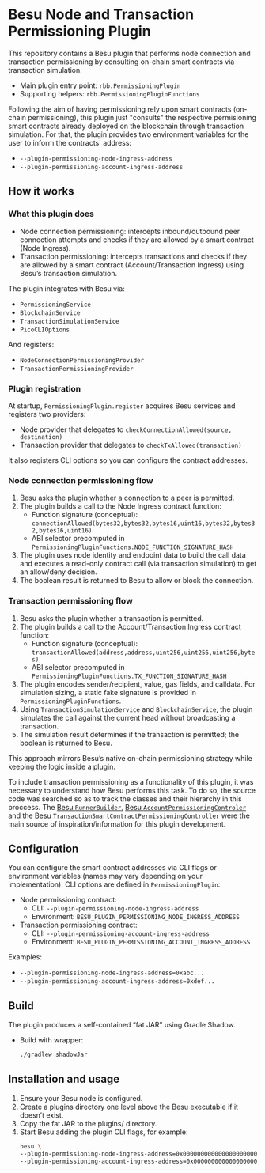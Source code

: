 # Besu Node and Transaction Permissioning Plugin

This repository contains a Besu plugin that performs node connection and transaction permissioning by consulting on-chain smart contracts via transaction simulation.

- Main plugin entry point: `rbb.PermissioningPlugin`
- Supporting helpers: `rbb.PermissioningPluginFunctions`

Following the aim of having permissioning rely upon smart contracts (on-chain permissioning), this plugin just "consults" the respective permisioning smart contracts already deployed on the blockchain through transaction simulation. For that, the plugin provides two environment variables for the user to inform the contracts' address: 

- `--plugin-permissioning-node-ingress-address` 
- `--plugin-permissioning-account-ingress-address`

## How it works

### What this plugin does

- Node connection permissioning: intercepts inbound/outbound peer connection attempts and checks if they are allowed by a smart contract (Node Ingress).
- Transaction permissioning: intercepts transactions and checks if they are allowed by a smart contract (Account/Transaction Ingress) using Besu’s transaction simulation.

The plugin integrates with Besu via:
- `PermissioningService`
- `BlockchainService`
- `TransactionSimulationService`
- `PicoCLIOptions`

And registers:
- `NodeConnectionPermissioningProvider`
- `TransactionPermissioningProvider`

### Plugin registration

At startup, `PermissioningPlugin.register` acquires Besu services and registers two providers:
- Node provider that delegates to `checkConnectionAllowed(source, destination)`
- Transaction provider that delegates to `checkTxAllowed(transaction)`

It also registers CLI options so you can configure the contract addresses.

### Node connection permissioning flow

1. Besu asks the plugin whether a connection to a peer is permitted.
2. The plugin builds a call to the Node Ingress contract function:
   - Function signature (conceptual): `connectionAllowed(bytes32,bytes32,bytes16,uint16,bytes32,bytes32,bytes16,uint16)`
   - ABI selector precomputed in `PermissioningPluginFunctions.NODE_FUNCTION_SIGNATURE_HASH`
3. The plugin uses node identity and endpoint data to build the call data and executes a read-only contract call (via transaction simulation) to get an allow/deny decision.
4. The boolean result is returned to Besu to allow or block the connection.

### Transaction permissioning flow

1. Besu asks the plugin whether a transaction is permitted.
2. The plugin builds a call to the Account/Transaction Ingress contract function:
   - Function signature (conceptual): `transactionAllowed(address,address,uint256,uint256,uint256,bytes)`
   - ABI selector precomputed in `PermissioningPluginFunctions.TX_FUNCTION_SIGNATURE_HASH`
3. The plugin encodes sender/recipient, value, gas fields, and calldata. For simulation sizing, a static fake signature is provided in `PermissioningPluginFunctions`.
4. Using `TransactionSimulationService` and `BlockchainService`, the plugin simulates the call against the current head without broadcasting a transaction.
5. The simulation result determines if the transaction is permitted; the boolean is returned to Besu.

This approach mirrors Besu’s native on-chain permissioning strategy while keeping the logic inside a plugin.

To include transaction permissioning as a functionality of this plugin, it was necessary to understand how Besu performs this task. To do so, the source code was searched so as to track the classes and their hierarchy in this proccess. The [Besu `RunnerBuilder`](https://github.com/hyperledger/besu/blob/9f76c9cd9538a5aa072a0e3c1ffa51556cf09c1d/besu/src/main/java/org/hyperledger/besu/RunnerBuilder.java#L1133), [Besu `AccountPermissioningControler`](https://github.com/hyperledger/besu/blob/main/ethereum/permissioning/src/main/java/org/hyperledger/besu/ethereum/permissioning/account/AccountPermissioningController.java#L31) and the [Besu `TransactionSmartContractPermissioningController`](https://github.com/hyperledger/besu/blob/main/ethereum/permissioning/src/main/java/org/hyperledger/besu/ethereum/permissioning/TransactionSmartContractPermissioningController.java#L43) were the main source of inspiration/information for this plugin development.

## Configuration

You can configure the smart contract addresses via CLI flags or environment variables (names may vary depending on your implementation). CLI options are defined in `PermissioningPlugin`:

- Node permissioning contract:
  - CLI: `--plugin-permissioning-node-ingress-address`
  - Environment: `BESU_PLUGIN_PERMISSIONING_NODE_INGRESS_ADDRESS`
- Transaction permissioning contract:
  - CLI: `--plugin-permissioning-account-ingress-address`
  - Environment: `BESU_PLUGIN_PERMISSIONING_ACCOUNT_INGRESS_ADDRESS`

Examples:
- `--plugin-permissioning-node-ingress-address=0xabc...`
- `--plugin-permissioning-account-ingress-address=0xdef...`

## Build

The plugin produces a self-contained “fat JAR” using Gradle Shadow.

- Build with wrapper:
  ```bash
  ./gradlew shadowJar
  ```

## Installation and usage

1. Ensure your Besu node is configured.
2. Create a plugins directory one level above the Besu executable if it doesn’t exist.
3. Copy the fat JAR to the plugins/ directory.
4. Start Besu adding the plugin CLI flags, for example:
    ```bash
    besu \
    --plugin-permissioning-node-ingress-address=0x0000000000000000000000000000000000000001 \
    --plugin-permissioning-account-ingress-address=0x0000000000000000000000000000000000000002
    ```

